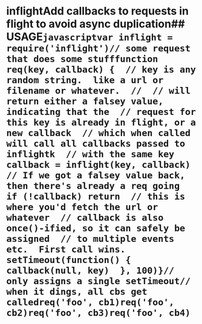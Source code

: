 # inflightAdd callbacks to requests in flight to avoid async duplication## USAGE```javascriptvar inflight = require('inflight')// some request that does some stufffunction req(key, callback) {  // key is any random string.  like a url or filename or whatever.  //  // will return either a falsey value, indicating that the  // request for this key is already in flight, or a new callback  // which when called will call all callbacks passed to inflightk  // with the same key  callback = inflight(key, callback)  // If we got a falsey value back, then there's already a req going  if (!callback) return  // this is where you'd fetch the url or whatever  // callback is also once()-ified, so it can safely be assigned  // to multiple events etc.  First call wins.  setTimeout(function() {    callback(null, key)  }, 100)}// only assigns a single setTimeout// when it dings, all cbs get calledreq('foo', cb1)req('foo', cb2)req('foo', cb3)req('foo', cb4)```